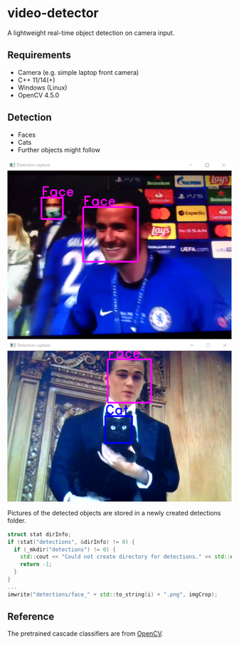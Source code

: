 # video-detector

A lightweight real-time object detection on camera input.

## Requirements
* Camera (e.g. simple laptop front camera)
* C++ 11/14(+)
* Windows (Linux)
* OpenCV 4.5.0

## Detection
* Faces
* Cats
* Further objects might follow

<img src="demo_images/football.PNG">

<img src="demo_images/leonardo_dicaprio_cat.PNG">

Pictures of the detected objects are stored in a newly created detections folder.
```C++
struct stat dirInfo;
if (stat("detections", &dirInfo) != 0) {
  if (_mkdir("detections") != 0) {
    std::cout << "Could not create directory for detections." << std::endl;
    return -1;
  }
}
...
imwrite("detections/face_" + std::to_string(i) + ".png", imgCrop);
```

## Reference
The pretrained cascade classifiers are from [OpenCV](https://github.com/opencv/opencv/tree/3.4/data/haarcascades).

